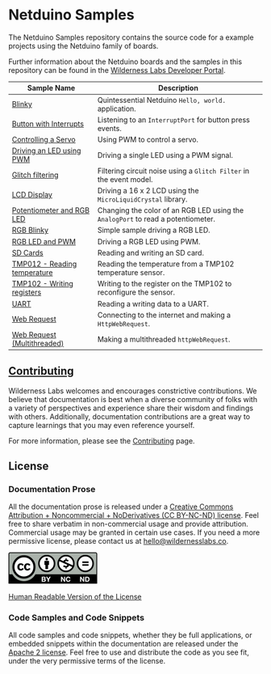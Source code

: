 # Netduino Samples

The Netduino Samples repository contains the source code for a example projects using the Netduino family of boards.

Further information about the Netduino boards and the samples in this repository can be found in the [Wilderness Labs Developer Portal](http://developer.wildernesslabs.co/).

| Sample Name | Description |
|-------------|-------------|
| [Blinky](Blinkky/) | Quintessential Netduino `Hello, world.` application. |
| [Button with Interrupts](ButtonInterruptEvents/) | Listening to an `InterruptPort` for button press events. |
| [Controlling a Servo](ControllingAServo/) | Using PWM to control a servo. |
| [Driving an LED using PWM](DrivingLED_w_PWM/) | Driving a single LED using a PWM signal. |
| [Glitch filtering](GlitchFilter/) | Filtering circuit noise using a `Glitch Filter` in the event model. |
| [LCD Display](LCDDisplay/) | Driving a 16 x 2 LCD using the `MicroLiquidCrystal` library. | [Onboard Button and LED](OnboardButtonAndLed/) | Using the onboard button to light the onboard LED. |
| [Potentiometer and RGB LED](PotentiometerControlled_RgbLed/) | Changing the color of an RGB LED using the `AnalogPort` to read a potentiometer. |
| [RGB Blinky](RGB_Blinky/) | Simple sample driving a RGB LED. |
| [RGB LED and PWM](RgbLed/) | Driving a RGB LED using PWM. |
| [SD Cards](SDCardIO/) | Reading and writing an SD card. |
| [TMP012 - Reading temperature](TMP102BasicRead/) | Reading the temperature from a TMP102 temperature sensor. |
| [TMP102 - Writing registers](TMP102ReadWrite/) | Writing to the register on the TMP102 to reconfigure the sensor. |
| [UART](UARTTest/) | Reading a writing data to a UART. |
| [Web Request](WebRequest/) | Connecting to the internet and making a `HttpWebRequest`. |
| [Web Request (Multithreaded)](WebRequestMultithreaded/) | Making a multithreaded `httpWebRequest`. |

## [Contributing](Contributing)

Wilderness Labs welcomes and encourages constrictive contributions. We believe that documentation is best when a diverse community of folks with a variety of perspectives and experience share their wisdom and findings with others. Additionally, documentation contributions are a great way to capture learnings that you may even reference yourself.

For more information, please see the [Contributing](Contributing) page.

## License

### Documentation Prose

All the documentation prose is released under a [Creative Commons 
Attribution + Noncommercial + NoDerivatives (CC BY-NC-ND) license](Licenses/CreativecCommons_BY_NC_ND.md). Feel free to share verbatim in non-commercial usage and provide attribution. Commercial usage may be granted in certain use cases. If you need a more permissive license, please contact us at [hello@wildernesslabs.co](mailto:hello@wildernesslabs.co).

![Creative Commons BY-NC-ND Logo](Licenses/Cc-by-nc-nd_icon.png)

[Human Readable Version of the License](https://creativecommons.org/licenses/by-nc-nd/4.0/)

### Code Samples and Code Snippets

All code samples and code snippets, whether they be full applications, or embedded snippets within the documentation are released under the [Apache 2 license](Licenses/Apache2_License.md). Feel free to use and distribute the code as you see fit, under the very permissive terms of the license.